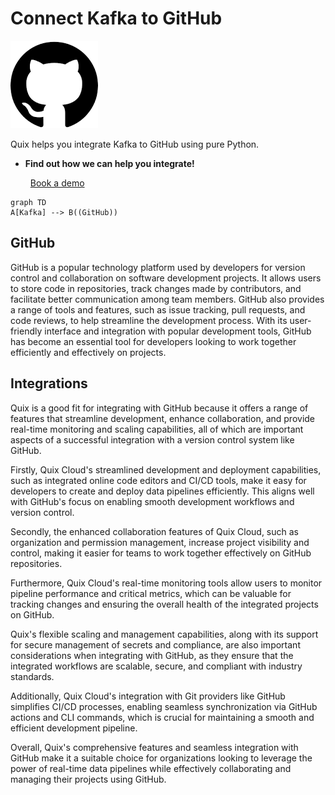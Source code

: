 # Connect Kafka to GitHub

![](./images/logo_1.jpg)

Quix helps you integrate Kafka to GitHub using pure Python.

<div class="grid cards blog-grid-card" markdown>

- __Find out how we can help you integrate!__

    <a class="md-button md-button--primary" href="https://share.hsforms.com/1iW0TmZzKQMChk0lxd_tGiw4yjw2?__hstc=175542013.2303933fbd746c0ac86d9ccbe9bc9100.1728383268831.1729603416735.1729620918855.31&__hssc=175542013.1.1729620918855&__hsfp=2132701734" target="_blank" style="margin:.5rem;">Book a demo</a>

</div>

```mermaid
graph TD
A[Kafka] --> B((GitHub))
```

## GitHub

GitHub is a popular technology platform used by developers for version control and collaboration on software development projects. It allows users to store code in repositories, track changes made by contributors, and facilitate better communication among team members. GitHub also provides a range of tools and features, such as issue tracking, pull requests, and code reviews, to help streamline the development process. With its user-friendly interface and integration with popular development tools, GitHub has become an essential tool for developers looking to work together efficiently and effectively on projects.

## Integrations

Quix is a good fit for integrating with GitHub because it offers a range of features that streamline development, enhance collaboration, and provide real-time monitoring and scaling capabilities, all of which are important aspects of a successful integration with a version control system like GitHub.

Firstly, Quix Cloud's streamlined development and deployment capabilities, such as integrated online code editors and CI/CD tools, make it easy for developers to create and deploy data pipelines efficiently. This aligns well with GitHub's focus on enabling smooth development workflows and version control.

Secondly, the enhanced collaboration features of Quix Cloud, such as organization and permission management, increase project visibility and control, making it easier for teams to work together effectively on GitHub repositories.

Furthermore, Quix Cloud's real-time monitoring tools allow users to monitor pipeline performance and critical metrics, which can be valuable for tracking changes and ensuring the overall health of the integrated projects on GitHub.

Quix's flexible scaling and management capabilities, along with its support for secure management of secrets and compliance, are also important considerations when integrating with GitHub, as they ensure that the integrated workflows are scalable, secure, and compliant with industry standards.

Additionally, Quix Cloud's integration with Git providers like GitHub simplifies CI/CD processes, enabling seamless synchronization via GitHub actions and CLI commands, which is crucial for maintaining a smooth and efficient development pipeline.

Overall, Quix's comprehensive features and seamless integration with GitHub make it a suitable choice for organizations looking to leverage the power of real-time data pipelines while effectively collaborating and managing their projects using GitHub.

